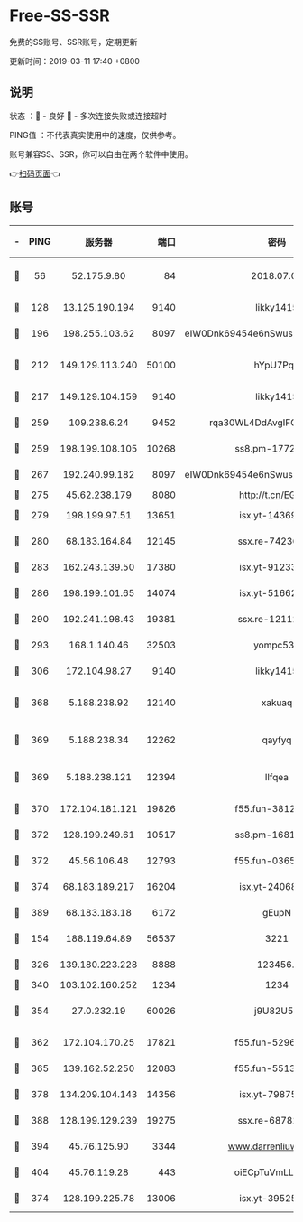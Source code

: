 # Free-SS-SSR

免费的SS账号、SSR账号，定期更新

更新时间：2019-03-11 17:40 +0800

## 说明

状态     ：🙂 - 良好 🙁 - 多次连接失败或连接超时

PING值   ：不代表真实使用中的速度，仅供参考。

账号兼容SS、SSR，你可以自由在两个软件中使用。

👉[扫码页面](https://liesauer.github.io/Free-SS-SSR/)👈

## 账号

|-|PING|服务器|端口|密码|加密方式|区域|
|:----:|:----:|:-----:|-----:|:----:|:----:|:----:|
|🙂|56|52.175.9.80|84|2018.07.07|chacha20-ietf-poly1305|HK|
|🙂|128|13.125.190.194|9140|likky1415|aes-256-cfb|KR|
|🙂|196|198.255.103.62|8097|eIW0Dnk69454e6nSwuspv9DmS201tQ0D|aes-256-cfb|US|
|🙂|212|149.129.113.240|50100|hYpU7PqP|chacha20-ietf-poly1305|CN|
|🙂|217|149.129.104.159|9140|likky1415|aes-256-cfb|HK|
|🙂|259|109.238.6.24|9452|rqa30WL4DdAvgIFG6Fs3znzTa|aes-256-cfb|FR|
|🙂|259|198.199.108.105|10268|ss8.pm-17727916|aes-256-cfb|US|
|🙂|267|192.240.99.182|8097|eIW0Dnk69454e6nSwuspv9DmS201tQ0D|aes-256-cfb|US|
|🙂|275|45.62.238.179|8080|http://t.cn/EGJIyrl|rc4-md5|CA|
|🙂|279|198.199.97.51|13651|isx.yt-14369544|aes-256-cfb|US|
|🙂|280|68.183.164.84|12145|ssx.re-74236055|aes-256-cfb|US|
|🙂|283|162.243.139.50|17380|isx.yt-91233807|aes-256-cfb|US|
|🙂|286|198.199.101.65|14074|isx.yt-51662439|aes-256-cfb|US|
|🙂|290|192.241.198.43|19381|ssx.re-12112932|aes-256-cfb|US|
|🙂|293|168.1.140.46|32503|yompc535|aes-256-cfb|AU|
|🙂|306|172.104.98.27|9140|likky1415|aes-256-cfb|JP|
|🙂|368|5.188.238.92|12140|xakuaq|chacha20-ietf-poly1305|BR|
|🙂|369|5.188.238.34|12262|qayfyq|chacha20-ietf-poly1305|BR|
|🙂|369|5.188.238.121|12394|llfqea|chacha20-ietf-poly1305|BR|
|🙂|370|172.104.181.121|19826|f55.fun-38127020|aes-256-cfb|SG|
|🙂|372|128.199.249.61|10517|ss8.pm-16814764|aes-256-cfb|SG|
|🙂|372|45.56.106.48|12793|f55.fun-03657766|aes-256-cfb|US|
|🙂|374|68.183.189.217|16204|isx.yt-24068844|aes-256-cfb|SG|
|🙂|389|68.183.183.18|6172|gEupN|aes-256-cfb|SG|
|🙂|154|188.119.64.89|56537|3221|aes-256-cfb|RU|
|🙂|326|139.180.223.228|8888|123456..|aes-256-cfb|JP|
|🙂|340|103.102.160.252|1234|1234|rc4-md5|JP|
|🙂|354|27.0.232.19|60026|j9U82U53|xchacha20-ietf-poly1305|HK|
|🙂|362|172.104.170.25|17821|f55.fun-52969616|aes-256-cfb|SG|
|🙂|365|139.162.52.250|12083|f55.fun-55135425|aes-256-cfb|SG|
|🙂|378|134.209.104.143|14356|isx.yt-79875386|aes-256-cfb|SG|
|🙂|388|128.199.129.239|19275|ssx.re-68782281|aes-256-cfb|SG|
|🙂|394|45.76.125.90|3344|www.darrenliuwei.com|aes-256-cfb|AU|
|🙂|404|45.76.119.28|443|oiECpTuVmLLxk4Ts|aes-256-cfb|AU|
|🙁|374|128.199.225.78|13006|isx.yt-39525710|aes-256-cfb|SG|
